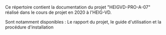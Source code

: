 Ce répertoire contient la documentation du projet "HEIGVD-PRO-A-07" réalisé dans le cours de projet en 2020 à l'HEIG-VD.

Sont notamment disponibles : Le rapport du projet, le guide d'utilisation et la procédure d'installation